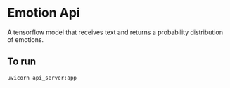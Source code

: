 # Emotion Api

A tensorflow model that receives text and returns a probability distribution of emotions.

## To run

`uvicorn api_server:app`
